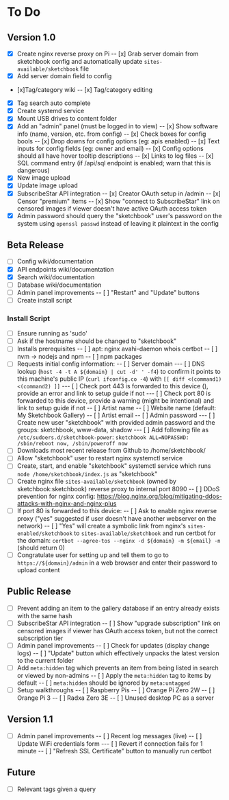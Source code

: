 # To Do

## Version 1.0

- [x] Create nginx reverse proxy on Pi
-- [x] Grab server domain from sketchbook config and automatically update `sites-available/sketchbook` file
- [x] Add server domain field to config
- [x]Tag/category wiki
-- [x] Tag/category editing
- [x] Tag search auto complete
- [x] Create systemd service
- [x] Mount USB drives to content folder
- [x] Add an "admin" panel (must be logged in to view)
-- [x] Show software info (name, version, etc. from config)
-- [x] Check boxes for config bools
-- [x] Drop downs for config options (eg: apis enabled)
-- [x] Text inputs for config fields (eg: owner and email)
-- [x] Config options should all have hover tooltip descriptions
-- [x] Links to log files
-- [x] SQL command entry (if /api/sql endpoint is enabled; warn that this is dangerous)
- [x] New image upload
- [x] Update image upload
- [x] SubscribeStar API integration
-- [x] Creator OAuth setup in /admin
-- [x] Censor "premium" items
-- [x] Show "connect to SubscribeStar" link on censored images if viewer doesn't have active OAuth access token
- [x] Admin password should query the "sketchbook" user's password on the system using `openssl passwd` instead of leaving it plaintext in the config

## Beta Release

- [ ] Config wiki/documentation
- [x] API endpoints wiki/documentation
- [x] Search wiki/documentation
- [ ] Database wiki/documentation
- [ ] Admin panel improvements
-- [ ] "Restart" and "Update" buttons
- [ ] Create install script

### Install Script

- [ ] Ensure running as 'sudo'
- [ ] Ask if the hostname should be changed to "sketchbook"
- [ ] Installs prerequisites
-- [ ] apt: nginx avahi-daemon whois certbot
-- [ ] nvm -> nodejs and npm
-- [ ] npm packages
- [ ] Requests initial config information:
-- [ ] Server domain
--- [ ] DNS lookup (`host -4 -t A ${domain} | cut -d' ' -f4`) to confirm it points to this machine's public IP (`curl ifconfig.co -4`) with `[[ diff <(command1) <(command2) ]]`
--- [ ] Check port 443 is forwarded to this device (), provide an error and link to setup guide if not
--- [ ] Check port 80 is forwarded to this device, provide a warning (might be intentional) and link to setup guide if not
-- [ ] Artist name
-- [ ] Website name (default: My Sketchbook Gallery)
-- [ ] Artist email
-- [ ] Admin password
--- [ ] Create new user "sketchbook" with provided admin password and the groups: sketchbook, www-data, shadow
--- [ ] Add following file as `/etc/sudoers.d/sketchbook-power`: `sketchbook ALL=NOPASSWD: /sbin/reboot now, /sbin/poweroff now`
- [ ] Downloads most recent release from Github to /home/sketchbook/
- [ ] Allow "sketchbook" user to restart nginx systemctl service
- [ ] Create, start, and enable "sketchbook" systemctl service which runs `node /home/sketchbook/index.js` as "sketchbook"
- [ ] Create nginx file `sites-available/sketchbook` (owned by sketchbook:sketchbook) reverse proxy to internal port 8090
-- [ ] DDoS prevention for nginx config: https://blog.nginx.org/blog/mitigating-ddos-attacks-with-nginx-and-nginx-plus
- [ ] If port 80 is forwarded to this device: 
-- [ ] Ask to enable nginx reverse proxy ("yes" suggested if user doesn't have another webserver on the network)
-- [ ] "Yes" will create a symbolic link from nginx's `sites-enabled/sketchbook` to `sites-available/sketchbook` and run certbot for the domain: `certbot --agree-tos --nginx -d ${domain} -m ${email} -n` (should return 0)
- [ ] Congratulate user for setting up and tell them to go to `https://${domain}/admin` in a web browser and enter their password to upload content

## Public Release

- [ ] Prevent adding an item to the gallery database if an entry already exists with the same hash
- [ ] SubscribeStar API integration
-- [ ] Show "upgrade subscription" link on censored images if viewer has OAuth access token, but not the correct subscription tier
- [ ] Admin panel improvements
-- [ ] Check for updates (display change logs)
-- [ ] "Update" button which effectively unpacks the latest version to the current folder
- [ ] Add `meta:hidden` tag which prevents an item from being listed in search or viewed by non-admins
-- [ ] Apply the `meta:hidden` tag to items by default
-- [ ] `meta:hidden` should be ignored by `meta:untagged`
- [ ] Setup walkthroughs
-- [ ] Raspberry Pis
-- [ ] Orange Pi Zero 2W
-- [ ] Orange Pi 3
-- [ ] Radxa Zero 3E
-- [ ] Unused desktop PC as a server

## Version 1.1

- [ ] Admin panel improvements
-- [ ] Recent log messages (live)
-- [ ] Update WiFi credentials form
--- [ ] Revert if connection fails for 1 minute
-- [ ] "Refresh SSL Certificate" button to manually run certbot

## Future

- [ ] Relevant tags given a query